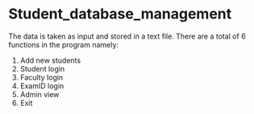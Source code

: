 # Student_database_management
The data is taken as input and stored in a text file.
There are a total of 6 functions in the program namely:
1. Add new students
2. Student login
3. Faculty login
4. ExamID login
5. Admin view
6. Exit
